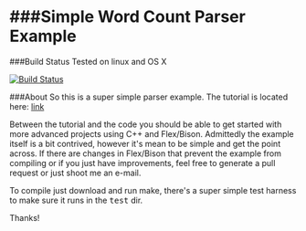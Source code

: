 ###Simple Word Count Parser Example
=================

###Build Status
Tested on linux and OS X

[![Build Status](https://travis-ci.org/jonathan-beard/simple_wc_example.svg?branch=master)](https://travis-ci.org/jonathan-beard/simple_wc_example)

###About
So this is a super simple parser example. The tutorial is located here: 
<a href="http://www.jonathanbeard.io/tutorials/FlexBisonC++.html" target="_blank">link</a>

Between the tutorial and the code you should be able to get started with more advanced projects using C++ and Flex/Bison. Admittedly the example itself is a bit contrived, however it's mean to be simple and get the point across. If there are changes in Flex/Bison that prevent the example from compiling or if you just have improvements, feel free to generate a pull request or just shoot me an e-mail. 

To compile just download and run make, there's a super simple test harness to make sure it runs in the <tt>test</tt> dir.

Thanks!
